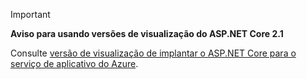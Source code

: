 > [!IMPORTANT]
> **Aviso para usando versões de visualização do ASP.NET Core 2.1**
>
> Consulte [versão de visualização de implantar o ASP.NET Core para o serviço de aplicativo do Azure](xref:host-and-deploy/azure-apps/index#deploy-aspnet-core-preview-release-to-azure-app-service).
